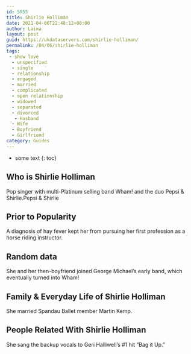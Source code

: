 ```yaml
---
id: 5955
title: Shirlie Holliman
date: 2021-04-06T22:48:12+00:00
author: Laima
layout: post
guid: https://ukdataservers.com/shirlie-holliman/
permalink: /04/06/shirlie-holliman
tags:
 - show love
  - unspecified
  - single
  - relationship
  - engaged
  - married
  - complicated
  - open relationship
  - widowed
  - separated
  - divorced
   - Husband
  - Wife
  - Boyfriend
  - Girlfriend
category: Guides
---
```


* some text
{: toc}


## Who is Shirlie Holliman
                  
                  
                  
Pop singer with multi-Platinum selling band Wham! and the duo Pepsi & Shirlie.Pepsi & Shirlie
                  
              
            
              
            
                
                
                
## Prior to Popularity
                  
                  
                  
A diagnosis of hay fever kept her from pursuing her first profession as a horse riding instructor.
                  
              
            
              
            
                
                
                
## Random data
                  
                  
                  
She and her then-boyfriend joined George Michael&#8217;s early band, which eventually turned into Wham!
                  
              
            
              
            
                
                
                
## Family & Everyday Life of Shirlie Holliman
                  
                  
                  
She married Spandau Ballet member Martin Kemp.
                  
              
            
              
            
                
                
                
## People Related With Shirlie Holliman
                  
                  
                  
She sang the backup vocals to Geri Halliwell&#8217;s #1 hit &#8220;Bag it Up.&#8221;
                  
              
            
              
            
                
              
            
              
              
            
            
              
            
          
          
          